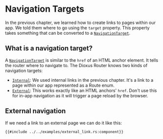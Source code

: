 # Navigation Targets

In the previous chapter, we learned how to create links to pages within our app.
We told them where to go using the `target` property. This property takes something that can be converted to a [`NavigationTarget`].

## What is a navigation target?

A [`NavigationTarget`] is similar to the `href` of an HTML anchor element. It
tells the router where to navigate to. The Dioxus Router knows two kinds of
navigation targets:

- [`Internal`]: We used internal links in the previous chapter. It's a link to a page within our
  app represented as a Route enum.
- [`External`]: This works exactly like an HTML anchors' `href`. Don't use this for in-app
  navigation as it will trigger a page reload by the browser.

## External navigation

If we need a link to an external page we can do it like this:

```rust, no_run
{{#include ../../examples/external_link.rs:component}}
```

[`External`]: https://docs.rs/dioxus-router-core/latest/dioxus_router_core/navigation/enum.NavigationTarget.html#variant.External
[`Internal`]: https://docs.rs/dioxus-router-core/latest/dioxus_router_core/navigation/enum.NavigationTarget.html#variant.Internal
[`NavigationTarget`]: https://docs.rs/dioxus-router-core/latest/dioxus_router_core/navigation/enum.NavigationTarget.html
